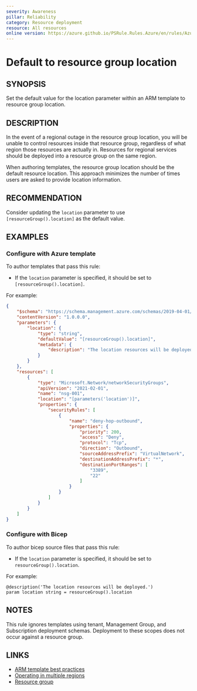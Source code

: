 ```yaml
---
severity: Awareness
pillar: Reliability
category: Resource deployment
resource: All resources
online version: https://azure.github.io/PSRule.Rules.Azure/en/rules/Azure.Template.LocationDefault/
---
```


# Default to resource group location

## SYNOPSIS

Set the default value for the location parameter within an ARM template to resource group location.

## DESCRIPTION

In the event of a regional outage in the resource group location,
you will be unable to control resources inside that resource group,
regardless of what region those resources are actually in.
Resources for regional services should be deployed into a resource group on the same region.

When authoring templates, the resource group location should be the default resource location.
This approach minimizes the number of times users are asked to provide location information.

## RECOMMENDATION

Consider updating the `location` parameter to use `[resourceGroup().location]` as the default value.

## EXAMPLES

### Configure with Azure template

To author templates that pass this rule:

- If the `location` parameter is specified, it should be set to `[resourceGroup().location]`.

For example:

```json
{
    "$schema": "https://schema.management.azure.com/schemas/2019-04-01/deploymentTemplate.json#",
    "contentVersion": "1.0.0.0",
    "parameters": {
        "location": {
            "type": "string",
            "defaultValue": "[resourceGroup().location]",
            "metadata": {
                "description": "The location resources will be deployed."
            }
        }
    },
    "resources": [
        {
            "type": "Microsoft.Network/networkSecurityGroups",
            "apiVersion": "2021-02-01",
            "name": "nsg-001",
            "location": "[parameters('location')]",
            "properties": {
                "securityRules": [
                    {
                        "name": "deny-hop-outbound",
                        "properties": {
                            "priority": 200,
                            "access": "Deny",
                            "protocol": "Tcp",
                            "direction": "Outbound",
                            "sourceAddressPrefix": "VirtualNetwork",
                            "destinationAddressPrefix": "*",
                            "destinationPortRanges": [
                                "3389",
                                "22"
                            ]
                        }
                    }
                ]
            }
        }
    ]
}
```

### Configure with Bicep

To author bicep source files that pass this rule:

- If the `location` parameter is specified, it should be set to `resourceGroup().location`.

For example:

```bicep
@description('The location resources will be deployed.')
param location string = resourceGroup().location
```

## NOTES

This rule ignores templates using tenant, Management Group, and Subscription deployment schemas.
Deployment to these scopes does not occur against a resource group.

## LINKS

- [ARM template best practices](https://docs.microsoft.com/azure/azure-resource-manager/templates/template-best-practices#location-recommendations-for-parameters)
- [Operating in multiple regions](https://docs.microsoft.com/azure/architecture/framework/resiliency/app-design#operating-in-multiple-regions)
- [Resource group](https://docs.microsoft.com/azure/azure-resource-manager/templates/template-best-practices#resource-group)

